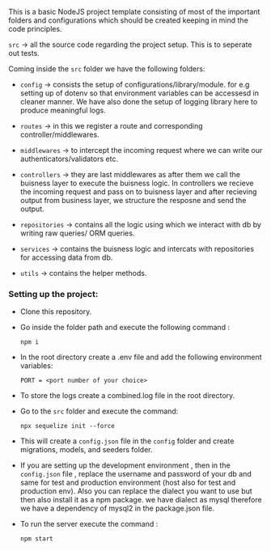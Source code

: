 This is a basic NodeJS project template consisting of most of the important folders and configurations which should be created keeping in mind the code principles.

`src` -> all the source code regarding the project setup. This is to seperate out tests.

Coming inside the `src` folder we have the following folders:

- `config` -> consists the setup of configurations/library/module. for e.g setting up of dotenv so that environment variables can be accessesd in cleaner manner. We have also done the setup of logging library here to produce meaningful logs.

- `routes` -> in this we register a route and corresponding controller/middlewares.

- `middlewares` -> to intercept the incoming request where we can write our authenticators/validators etc.

- `controllers` -> they are last middlewares as after them we call the buisness layer to execute the buisness logic. In controllers we recieve the incoming request and pass on to buisness layer and after recieving output from business layer, we structure the resposne and send the output.

- `repositories` -> contains all the logic using which we interact with db by writing raw queries/ ORM queries.

- `services` -> contains the buisness logic and intercats with repositories for accessing data from db.

- `utils` -> contains the helper methods.

### Setting up the project:

- Clone this repository.

- Go inside the folder path and execute the following command :

  ```
  npm i
  ```

- In the root directory create a .env file and add the following environment variables:

  ```
  PORT = <port number of your choice>
  ```

- To store the logs create a combined.log file in the root directory.

- Go to the `src` folder and execute the command:

  ```
  npx sequelize init --force
  ```

- This will create a `config.json` file in the `config` folder and create migrations, models, and seeders folder.

- If you are setting up the development environment , then in the `config.json` file , replace the username and password of your db and same for test and production environment (host also for test and production env). Also you can replace the dialect you want to use but then also install it as a npm package. we have dialect as mysql therefore we have a dependency of mysql2 in the package.json file.

- To run the server execute the command :

  ```
  npm start
  ```
